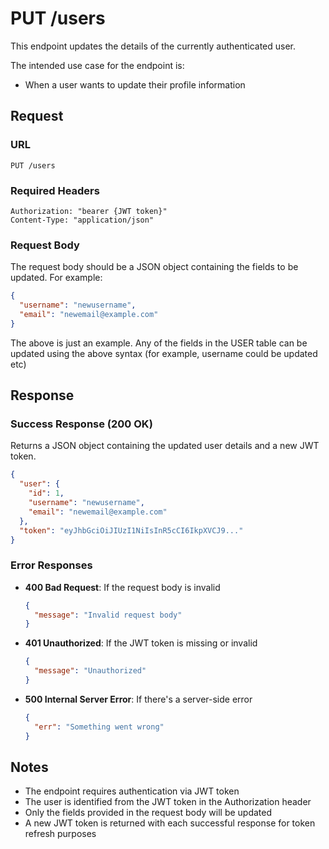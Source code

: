 # PUT /users

This endpoint updates the details of the currently authenticated user.

The intended use case for the endpoint is:
- When a user wants to update their profile information

## Request

### URL
```
PUT /users
```

### Required Headers
```
Authorization: "bearer {JWT token}"
Content-Type: "application/json"
```

### Request Body
The request body should be a JSON object containing the fields to be updated. For example:
```json
{
  "username": "newusername",
  "email": "newemail@example.com"
}
```

The above is just an example. Any of the fields in the USER table can be updated using the above syntax (for example, username could be updated etc)

## Response

### Success Response (200 OK)
Returns a JSON object containing the updated user details and a new JWT token.

```json
{
  "user": {
    "id": 1,
    "username": "newusername",
    "email": "newemail@example.com"
  },
  "token": "eyJhbGciOiJIUzI1NiIsInR5cCI6IkpXVCJ9..."
}
```

### Error Responses

- **400 Bad Request**: If the request body is invalid
  ```json
  {
    "message": "Invalid request body"
  }
  ```

- **401 Unauthorized**: If the JWT token is missing or invalid
  ```json
  {
    "message": "Unauthorized"
  }
  ```

- **500 Internal Server Error**: If there's a server-side error
  ```json
  {
    "err": "Something went wrong"
  }
  ```

## Notes
- The endpoint requires authentication via JWT token
- The user is identified from the JWT token in the Authorization header
- Only the fields provided in the request body will be updated
- A new JWT token is returned with each successful response for token refresh purposes 
